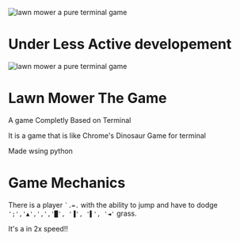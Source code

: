 ![lawn mower a pure terminal game](https://img.shields.io/github/license/sairash/lawn_mower_a_pure_terminal_game)<br/>
# Under Less Active developement
![lawn mower a pure terminal game](https://i.ibb.co/2hT3qBz/ezgif-7-ac891605204e.gif)

# Lawn Mower The Game

A game Completly Based on Terminal

It is a game that is like Chrome's Dinosaur Game for terminal

Made wsing python


# Game Mechanics

There is a player ``` `.=. ``` with the ability to jump and have to dodge ` ';','▲',',','█', '▐', '▌', '◄' ` grass.


It's a in 2x speed!!

